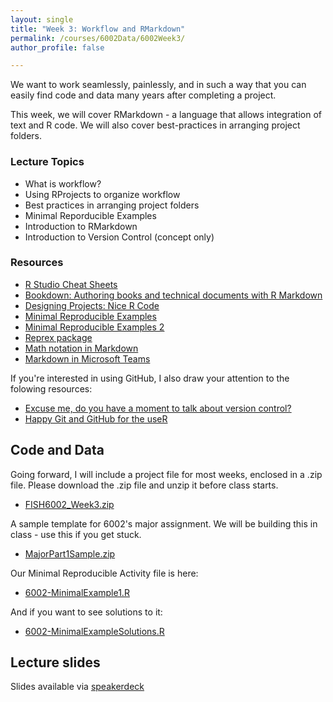 ```yaml
---
layout: single
title: "Week 3: Workflow and RMarkdown"
permalink: /courses/6002Data/6002Week3/
author_profile: false

---
```


We want to work seamlessly, painlessly, and in such a way that you can easily find code and data many years after completing a project.

This week, we will cover RMarkdown - a language that allows integration of text and R code. We will also cover best-practices in arranging project folders.

### Lecture Topics

* What is workflow?
* Using RProjects to organize workflow
* Best practices in arranging project folders
* Minimal Reporducible Examples
* Introduction to RMarkdown
* Introduction to Version Control (concept only)

### Resources

* [R Studio Cheat Sheets](https://www.rstudio.com/resources/cheatsheets/)
* [Bookdown: Authoring books and technical documents with R Markdown](https://bookdown.org/yihui/bookdown/)
* [Designing Projects: Nice R Code](https://nicercode.github.io/blog/2013-04-05-projects/)
* [Minimal Reproducible Examples](https://stackoverflow.com/help/minimal-reproducible-example)
* [Minimal Reproducible Examples 2](https://yihui.name/en/2017/09/the-minimal-reprex-paradox/)
* [Reprex package](https://speakerdeck.com/jennybc/reprex-reproducible-examples-with-r)
* [Math notation in Markdown](https://csrgxtu.github.io/2015/03/20/Writing-Mathematic-Fomulars-in-Markdown/)
* [Markdown in Microsoft Teams](https://support.office.com/en-us/article/use-markdown-formatting-in-teams-4d10bd65-55e2-4b2d-a1f3-2bebdcd2c772)

If you're interested in using GitHub, I also draw your attention to the folowing resources: 

* [Excuse me, do you have a moment to talk about version control?](https://amstat.tandfonline.com/doi/full/10.1080/00031305.2017.1399928)
* [Happy Git and GitHub for the useR](http://happygitwithr.com/)

## Code and Data

Going forward, I will include a project file for most weeks, enclosed in a .zip file. Please download the .zip file and unzip it before class starts.
* [FISH6002_Week3.zip](/assets/images/FISH6002_Week3.zip)

A sample template for 6002's major assignment. We will be building this in class - use this if you get stuck.
* [MajorPart1Sample.zip](/assets/images/MajorPart1Sample.zip)

Our Minimal Reproducible Activity file is here:
* [6002-MinimalExample1.R](/assets/images/6002-MinimalExample1.R)

And if you want to see solutions to it:
* [6002-MinimalExampleSolutions.R](/assets/images/6002-MinimalExampleSolutions.R)

## Lecture slides

<script async class="speakerdeck-embed" data-id="b77ce8bfae854d3cb72f41e788f8532e" data-ratio="1.77777777777778" src="//speakerdeck.com/assets/embed.js"></script>

Slides available via [speakerdeck](https://speakerdeck.com/pandalusplatyceros/fish-6002-week-3-markdown-and-workflow)
